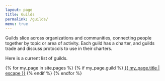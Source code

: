 ```yaml
---
layout: page
title: Guilds
permalink: /guilds/
menu: true
---
```


Guilds slice across organizations and communities, connecting people together by topic or area of activity. Each guild has a charter, and guilds trade and discuss protocols to use in their charters.

Here is a current list of guilds.

{% for my_page in site.pages %}
  {% if my_page.guild %}
          <a class="page-link" href="{{ my_page.url | relative_url }}">{{ my_page.title | escape }}</a>
  {% endif %}
{% endfor %}
